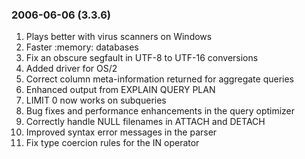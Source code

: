 ### 2006\-06\-06 (3\.3\.6\)

1. Plays better with virus scanners on Windows
2. Faster :memory: databases
3. Fix an obscure segfault in UTF\-8 to UTF\-16 conversions
4. Added driver for OS/2
5. Correct column meta\-information returned for aggregate queries
6. Enhanced output from EXPLAIN QUERY PLAN
7. LIMIT 0 now works on subqueries
8. Bug fixes and performance enhancements in the query optimizer
9. Correctly handle NULL filenames in ATTACH and DETACH
10. Improved syntax error messages in the parser
11. Fix type coercion rules for the IN operator




